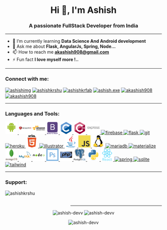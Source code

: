 <h1 align="center">Hi 👋, I'm Ashish</h1>
<h3 align="center">A passionate FullStack Developer from India</h3>

---

- 🌱 I’m currently learning **Data Science And Android development**
- 💬 Ask me about **Flask, AngularJs, Spring, Node...**
- 📫 How to reach me **akashish908@gmail.com**
- ⚡ Fun fact **I love myself more !..**

---

<h3 align="left">Connect with me:</h3>
<p align="left">
<a href="https://twitter.com/ashishimg" target="blank"><img align="center" src="https://cdn.jsdelivr.net/npm/simple-icons@3.0.1/icons/twitter.svg" alt="ashishimg" height="30" width="40" /></a>
<a href="https://linkedin.com/in/ashishkrshu" target="blank"><img align="center" src="https://cdn.jsdelivr.net/npm/simple-icons@3.0.1/icons/linkedin.svg" alt="ashishkrshu" height="30" width="40" /></a>
<a href="https://fb.com/ashishkrfab" target="blank"><img align="center" src="https://cdn.jsdelivr.net/npm/simple-icons@3.0.1/icons/facebook.svg" alt="ashishkrfab" height="30" width="40" /></a>
<a href="https://instagram.com/ashish.exe" target="blank"><img align="center" src="https://cdn.jsdelivr.net/npm/simple-icons@3.0.1/icons/instagram.svg" alt="ashish.exe" height="30" width="40" /></a>
<a href="https://www.hackerrank.com/akashish908" target="blank"><img align="center" src="https://cdn.jsdelivr.net/npm/simple-icons@3.0.1/icons/hackerrank.svg" alt="akashish908" height="30" width="40" /></a>
<a href="https://www.leetcode.com/akashish908" target="blank"><img align="center" src="https://cdn.jsdelivr.net/npm/simple-icons@3.0.1/icons/leetcode.svg" alt="akashish908" height="30" width="40" /></a>
</p>

---

<h3 align="left">Languages and Tools:</h3>
<p align="left"> <a href="https://developer.android.com" target="_blank"> <img src="https://raw.githubusercontent.com/devicons/devicon/master/icons/android/android-original-wordmark.svg" alt="android" width="40" height="40"/> </a> <a href="https://angular.io" target="_blank"> <img src="https://raw.githubusercontent.com/devicons/devicon/master/icons/angularjs/angularjs-original-wordmark.svg" alt="angularjs" width="40" height="40"/> </a> <a href="https://aws.amazon.com" target="_blank"> <img src="https://raw.githubusercontent.com/devicons/devicon/master/icons/amazonwebservices/amazonwebservices-original-wordmark.svg" alt="aws" width="40" height="40"/> </a> <a href="https://getbootstrap.com" target="_blank"> <img src="https://raw.githubusercontent.com/devicons/devicon/master/icons/bootstrap/bootstrap-plain-wordmark.svg" alt="bootstrap" width="40" height="40"/> </a> <a href="https://www.cprogramming.com/" target="_blank"> <img src="https://raw.githubusercontent.com/devicons/devicon/master/icons/c/c-original.svg" alt="c" width="40" height="40"/> </a> <a href="https://www.w3schools.com/cpp/" target="_blank"> <img src="https://raw.githubusercontent.com/devicons/devicon/master/icons/cplusplus/cplusplus-original.svg" alt="cplusplus" width="40" height="40"/> </a> <a href="https://expressjs.com" target="_blank"> <img src="https://raw.githubusercontent.com/devicons/devicon/master/icons/express/express-original-wordmark.svg" alt="express" width="40" height="40"/> </a> <a href="https://firebase.google.com/" target="_blank"> <img src="https://www.vectorlogo.zone/logos/firebase/firebase-icon.svg" alt="firebase" width="40" height="40"/> </a> <a href="https://flask.palletsprojects.com/" target="_blank"> <img src="https://www.vectorlogo.zone/logos/pocoo_flask/pocoo_flask-icon.svg" alt="flask" width="40" height="40"/> </a> <a href="https://git-scm.com/" target="_blank"> <img src="https://www.vectorlogo.zone/logos/git-scm/git-scm-icon.svg" alt="git" width="40" height="40"/> </a> <a href="https://heroku.com" target="_blank"> <img src="https://www.vectorlogo.zone/logos/heroku/heroku-icon.svg" alt="heroku" width="40" height="40"/> </a> <a href="https://www.w3.org/html/" target="_blank"> <img src="https://raw.githubusercontent.com/devicons/devicon/master/icons/html5/html5-original-wordmark.svg" alt="html5" width="40" height="40"/> </a> <a href="https://www.adobe.com/in/products/illustrator.html" target="_blank"> <img src="https://www.vectorlogo.zone/logos/adobe_illustrator/adobe_illustrator-icon.svg" alt="illustrator" width="40" height="40"/> </a> <a href="https://www.java.com" target="_blank"> <img src="https://raw.githubusercontent.com/devicons/devicon/master/icons/java/java-original.svg" alt="java" width="40" height="40"/> </a> <a href="https://developer.mozilla.org/en-US/docs/Web/JavaScript" target="_blank"> <img src="https://raw.githubusercontent.com/devicons/devicon/master/icons/javascript/javascript-original.svg" alt="javascript" width="40" height="40"/> </a> <a href="https://www.linux.org/" target="_blank"> <img src="https://raw.githubusercontent.com/devicons/devicon/master/icons/linux/linux-original.svg" alt="linux" width="40" height="40"/> </a> <a href="https://mariadb.org/" target="_blank"> <img src="https://www.vectorlogo.zone/logos/mariadb/mariadb-icon.svg" alt="mariadb" width="40" height="40"/> </a> <a href="https://materializecss.com/" target="_blank"> <img src="https://raw.githubusercontent.com/prplx/svg-logos/5585531d45d294869c4eaab4d7cf2e9c167710a9/svg/materialize.svg" alt="materialize" width="40" height="40"/> </a> <a href="https://www.mongodb.com/" target="_blank"> <img src="https://raw.githubusercontent.com/devicons/devicon/master/icons/mongodb/mongodb-original-wordmark.svg" alt="mongodb" width="40" height="40"/> </a> <a href="https://www.mysql.com/" target="_blank"> <img src="https://raw.githubusercontent.com/devicons/devicon/master/icons/mysql/mysql-original-wordmark.svg" alt="mysql" width="40" height="40"/> </a> <a href="https://nodejs.org" target="_blank"> <img src="https://raw.githubusercontent.com/devicons/devicon/master/icons/nodejs/nodejs-original-wordmark.svg" alt="nodejs" width="40" height="40"/> </a> <a href="https://www.photoshop.com/en" target="_blank"> <img src="https://raw.githubusercontent.com/devicons/devicon/master/icons/photoshop/photoshop-line.svg" alt="photoshop" width="40" height="40"/> </a> <a href="https://www.php.net" target="_blank"> <img src="https://raw.githubusercontent.com/devicons/devicon/master/icons/php/php-original.svg" alt="php" width="40" height="40"/> </a> <a href="https://www.postgresql.org" target="_blank"> <img src="https://raw.githubusercontent.com/devicons/devicon/master/icons/postgresql/postgresql-original-wordmark.svg" alt="postgresql" width="40" height="40"/> </a> <a href="https://www.python.org" target="_blank"> <img src="https://raw.githubusercontent.com/devicons/devicon/master/icons/python/python-original.svg" alt="python" width="40" height="40"/> </a> <a href="https://reactjs.org/" target="_blank"> <img src="https://raw.githubusercontent.com/devicons/devicon/master/icons/react/react-original-wordmark.svg" alt="react" width="40" height="40"/> </a> <a href="https://spring.io/" target="_blank"> <img src="https://www.vectorlogo.zone/logos/springio/springio-icon.svg" alt="spring" width="40" height="40"/> </a> <a href="https://www.sqlite.org/" target="_blank"> <img src="https://www.vectorlogo.zone/logos/sqlite/sqlite-icon.svg" alt="sqlite" width="40" height="40"/> </a> <a href="https://tailwindcss.com/" target="_blank"> <img src="https://www.vectorlogo.zone/logos/tailwindcss/tailwindcss-icon.svg" alt="tailwind" width="40" height="40"/> </a> </p>

---

<h3 align="left">Support:</h3>

<a href="https://www.buymeacoffee.com/ashishkrshu"> <img align="left" src="https://cdn.buymeacoffee.com/buttons/v2/default-yellow.png" height="50" width="210" alt="ashishkrshu"/></a>
<br/>
<br/>

---

<p align="center">
  <img width="49%" src="https://github-readme-stats.vercel.app/api?username=ashish-devv&show_icons=true&locale=en" alt="ashish-devv" />
  <img width="49%" src="https://github-readme-streak-stats.herokuapp.com/?user=ashish-devv&" alt="ashish-devv" />
</p>

<p align="center">
  <img src="https://github-readme-stats.vercel.app/api/top-langs?username=ashish-devv&show_icons=true&locale=en&layout=compact" alt="ashish-devv" />
</p>
